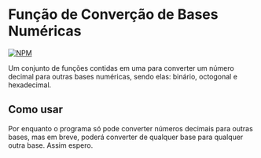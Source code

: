 # Função de Converção de Bases Numéricas
[![NPM](https://img.shields.io/npm/l/react?color=%230011DD)](https://github.com/ViniUme/Function-Decimal-Convert/blob/master/LICENSE)

Um conjunto de funções contidas em uma para converter um número decimal para outras bases numéricas, sendo elas: binário, octogonal e hexadecimal.

## Como usar


Por enquanto o programa só pode converter números decimais para outras bases, mas em breve, poderá converter de qualquer base para qualquer outra base. Assim espero.
